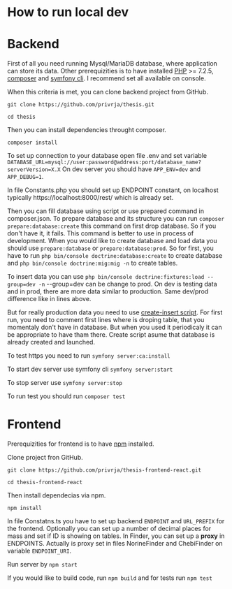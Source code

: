
# How to run local dev

# Backend

First of all you need running Mysql/MariaDB database, where application can store its data.
Other prerequizities is to have installed [PHP](https://www.php.net) >= 7.2.5, [composer](https://getcomposer.org/download/) and [symfony cli](https://symfony.com/download).
I recommend set all available on console.

When this criteria is met, you can clone backend project from GitHub.

`git clone https://github.com/privrja/thesis.git`

`cd thesis`

Then you can install dependencies throught composer.

`composer install`

To set up connection to your database open file .env and set variable `DATABASE_URL=mysql://user:password@address:port/database_name?serverVersion=X.X`
On dev server you should have `APP_ENV=dev` and `APP_DEBUG=1`.

In file Constants.php you should set up ENDPOINT constant, on localhost typically https://localhost:8000/rest/ which is already set.

Then you can fill database using script or use prepared command in composer.json.
To prepare database and its structure you can run `composer prepare:database:create` this command on first drop database.
So if you don't have it, it fails. 
This command is better to use in process of development.
When you would like to create database and load data you should use `prepare:database` or `prepare:database:prod`.
So for first, you have to run `php bin/console doctrine:database:create` to create database and `php bin/console doctrine:mig:mig -n` to create tables.

To insert data you can use `php bin/console doctrine:fixtures:load --group=dev -n` --group=dev can be change to prod.
On dev is testing data and in prod, there are more data similar to production.
Same dev/prod difference like in lines above.

But for really production data you need to use [create-insert script]().
For first run, you need to comment first lines where is droping table, that you momentaly don't have in database.
But when you used it periodicaly it can be appropriate to have tham there.
Create script asume that database is already created and launched.

To test https you need to run `symfony server:ca:install`

To start dev server use symfony cli `symfony server:start`

To stop server use `symfony server:stop`

To run test you should run `composer test`

# Frontend

Prerequizities for frontend is to have [npm](https://www.npmjs.com/get-npm) installed.

Clone project fron GitHub.

`git clone https://github.com/privrja/thesis-frontend-react.git`

`cd thesis-frontend-react`

Then install dependecias via npm.

`npm install`

In file Constatns.ts you have to set up backend `ENDPOINT` and `URL_PREFIX` for the frontend. Optionally you can set up a number of decimal places for mass and set if ID is showing on tables. In Finder, you can set up a **proxy** in ENDPOINTS. Actually is proxy set in files NorineFinder and ChebiFinder on variable `ENDPOINT_URI`.

Run server by
`npm start`

If you would like to build code, run `npm build` and for tests run `npm test`
